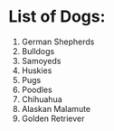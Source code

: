 # List of Dogs:

1. German Shepherds
2. Bulldogs
3. Samoyeds
4. Huskies
5. Pugs
6. Poodles
7. Chihuahua
8. Alaskan Malamute
9. Golden Retriever